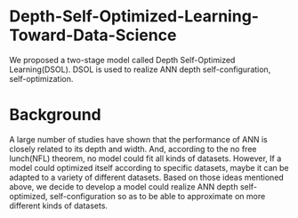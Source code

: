 # Depth-Self-Optimized-Learning-Toward-Data-Science
We proposed a two-stage model called Depth Self-Optimized Learning(DSOL). DSOL is used to realize ANN depth self-configuration, self-optimization. 
# Background
A large number of studies have shown that the performance of ANN is closely related to its depth and width. And, according to the no free lunch(NFL) theorem, no model could fit all kinds of datasets. However, If a model could optimized itself according to specific datasets, maybe it can be adapted to a variety of different datasets. Based on those ideas mentioned above, we decide to develop a model could realize ANN depth self-optimized, self-configuration so as to be able to approximate on more different kinds of datasets.
